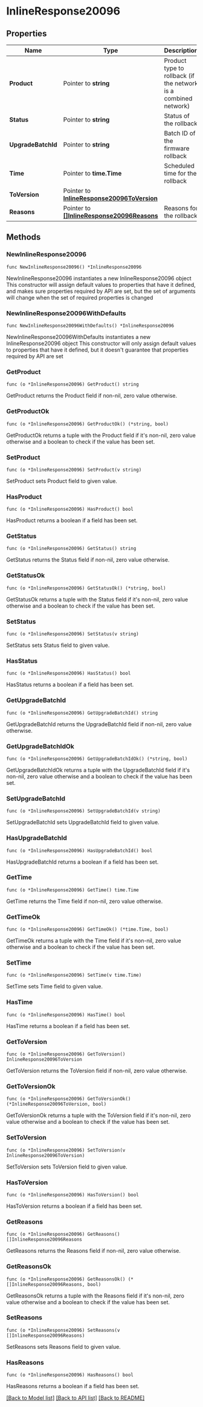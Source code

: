 # InlineResponse20096

## Properties

Name | Type | Description | Notes
------------ | ------------- | ------------- | -------------
**Product** | Pointer to **string** | Product type to rollback (if the network is a combined network) | [optional] 
**Status** | Pointer to **string** | Status of the rollback | [optional] 
**UpgradeBatchId** | Pointer to **string** | Batch ID of the firmware rollback | [optional] 
**Time** | Pointer to **time.Time** | Scheduled time for the rollback | [optional] 
**ToVersion** | Pointer to [**InlineResponse20096ToVersion**](InlineResponse20096ToVersion.md) |  | [optional] 
**Reasons** | Pointer to [**[]InlineResponse20096Reasons**](InlineResponse20096Reasons.md) | Reasons for the rollback | [optional] 

## Methods

### NewInlineResponse20096

`func NewInlineResponse20096() *InlineResponse20096`

NewInlineResponse20096 instantiates a new InlineResponse20096 object
This constructor will assign default values to properties that have it defined,
and makes sure properties required by API are set, but the set of arguments
will change when the set of required properties is changed

### NewInlineResponse20096WithDefaults

`func NewInlineResponse20096WithDefaults() *InlineResponse20096`

NewInlineResponse20096WithDefaults instantiates a new InlineResponse20096 object
This constructor will only assign default values to properties that have it defined,
but it doesn't guarantee that properties required by API are set

### GetProduct

`func (o *InlineResponse20096) GetProduct() string`

GetProduct returns the Product field if non-nil, zero value otherwise.

### GetProductOk

`func (o *InlineResponse20096) GetProductOk() (*string, bool)`

GetProductOk returns a tuple with the Product field if it's non-nil, zero value otherwise
and a boolean to check if the value has been set.

### SetProduct

`func (o *InlineResponse20096) SetProduct(v string)`

SetProduct sets Product field to given value.

### HasProduct

`func (o *InlineResponse20096) HasProduct() bool`

HasProduct returns a boolean if a field has been set.

### GetStatus

`func (o *InlineResponse20096) GetStatus() string`

GetStatus returns the Status field if non-nil, zero value otherwise.

### GetStatusOk

`func (o *InlineResponse20096) GetStatusOk() (*string, bool)`

GetStatusOk returns a tuple with the Status field if it's non-nil, zero value otherwise
and a boolean to check if the value has been set.

### SetStatus

`func (o *InlineResponse20096) SetStatus(v string)`

SetStatus sets Status field to given value.

### HasStatus

`func (o *InlineResponse20096) HasStatus() bool`

HasStatus returns a boolean if a field has been set.

### GetUpgradeBatchId

`func (o *InlineResponse20096) GetUpgradeBatchId() string`

GetUpgradeBatchId returns the UpgradeBatchId field if non-nil, zero value otherwise.

### GetUpgradeBatchIdOk

`func (o *InlineResponse20096) GetUpgradeBatchIdOk() (*string, bool)`

GetUpgradeBatchIdOk returns a tuple with the UpgradeBatchId field if it's non-nil, zero value otherwise
and a boolean to check if the value has been set.

### SetUpgradeBatchId

`func (o *InlineResponse20096) SetUpgradeBatchId(v string)`

SetUpgradeBatchId sets UpgradeBatchId field to given value.

### HasUpgradeBatchId

`func (o *InlineResponse20096) HasUpgradeBatchId() bool`

HasUpgradeBatchId returns a boolean if a field has been set.

### GetTime

`func (o *InlineResponse20096) GetTime() time.Time`

GetTime returns the Time field if non-nil, zero value otherwise.

### GetTimeOk

`func (o *InlineResponse20096) GetTimeOk() (*time.Time, bool)`

GetTimeOk returns a tuple with the Time field if it's non-nil, zero value otherwise
and a boolean to check if the value has been set.

### SetTime

`func (o *InlineResponse20096) SetTime(v time.Time)`

SetTime sets Time field to given value.

### HasTime

`func (o *InlineResponse20096) HasTime() bool`

HasTime returns a boolean if a field has been set.

### GetToVersion

`func (o *InlineResponse20096) GetToVersion() InlineResponse20096ToVersion`

GetToVersion returns the ToVersion field if non-nil, zero value otherwise.

### GetToVersionOk

`func (o *InlineResponse20096) GetToVersionOk() (*InlineResponse20096ToVersion, bool)`

GetToVersionOk returns a tuple with the ToVersion field if it's non-nil, zero value otherwise
and a boolean to check if the value has been set.

### SetToVersion

`func (o *InlineResponse20096) SetToVersion(v InlineResponse20096ToVersion)`

SetToVersion sets ToVersion field to given value.

### HasToVersion

`func (o *InlineResponse20096) HasToVersion() bool`

HasToVersion returns a boolean if a field has been set.

### GetReasons

`func (o *InlineResponse20096) GetReasons() []InlineResponse20096Reasons`

GetReasons returns the Reasons field if non-nil, zero value otherwise.

### GetReasonsOk

`func (o *InlineResponse20096) GetReasonsOk() (*[]InlineResponse20096Reasons, bool)`

GetReasonsOk returns a tuple with the Reasons field if it's non-nil, zero value otherwise
and a boolean to check if the value has been set.

### SetReasons

`func (o *InlineResponse20096) SetReasons(v []InlineResponse20096Reasons)`

SetReasons sets Reasons field to given value.

### HasReasons

`func (o *InlineResponse20096) HasReasons() bool`

HasReasons returns a boolean if a field has been set.


[[Back to Model list]](../README.md#documentation-for-models) [[Back to API list]](../README.md#documentation-for-api-endpoints) [[Back to README]](../README.md)


